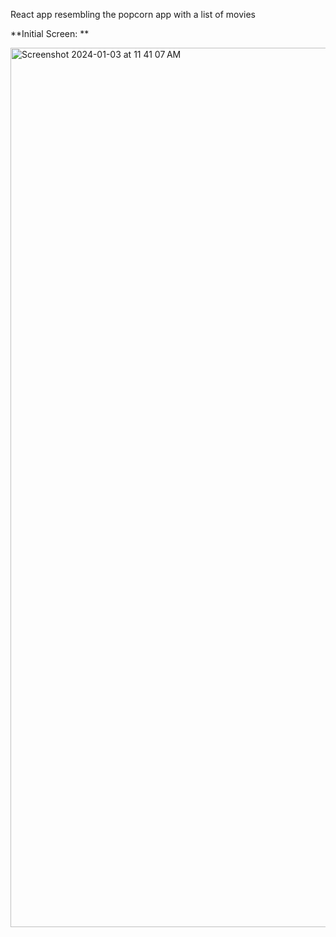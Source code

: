 React app resembling the popcorn app with a list of movies

**Initial Screen: **

<img width="1407" alt="Screenshot 2024-01-03 at 11 41 07 AM" src="https://github.com/Brahmadatta/UsePopCornApp/assets/25858541/be94d1b9-b335-4448-8214-7475b58df286">
